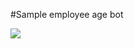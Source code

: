 #Sample employee age bot



<a href="https://heroku.com/deploy" target="_blank"><img src="https://www.herokucdn.com/deploy/button.svg"></a>
